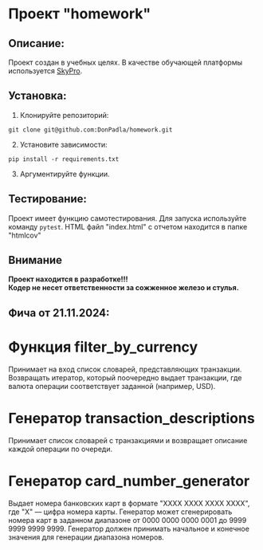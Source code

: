 # Проект "homework"

## Описание:

Проект создан в учебных целях.
В качестве обучающей платформы используется [SkyPro](https://sky.pro/#giftpopup).

## Установка:

1. Клонируйте репозиторий:
```
git clone git@github.com:DonPadla/homework.git
```
2. Установите зависимости:
```
pip install -r requirements.txt
```
3. Аргументируйте функции.

## Тестирование:
Проект имеет функцию самотестирования.
Для запуска используйте команду ```pytest```.
HTML файл "index.html" с отчетом находится в папке "htmlcov"

## Внимание
**Проект находится в разработке!!!**  
**Кодер не несет ответственности за сожженное железо и стулья.**

## Фича от 21.11.2024:
# Функция filter_by_currency
Принимает на вход список словарей, представляющих транзакции.
Возвращать итератор, который поочередно выдает транзакции,
где валюта операции соответствует заданной (например, USD).

# Генератор transaction_descriptions
Принимает список словарей с транзакциями и возвращает описание каждой операции по очереди.

# Генератор card_number_generator
Выдает номера банковских карт в формате "XXXX XXXX XXXX XXXX",
где "X" — цифра номера карты.
Генератор может сгенерировать номера карт в заданном диапазоне
от 0000 0000 0000 0001 до 9999 9999 9999 9999.
Генератор должен принимать начальное и конечное значения для генерации диапазона номеров.
